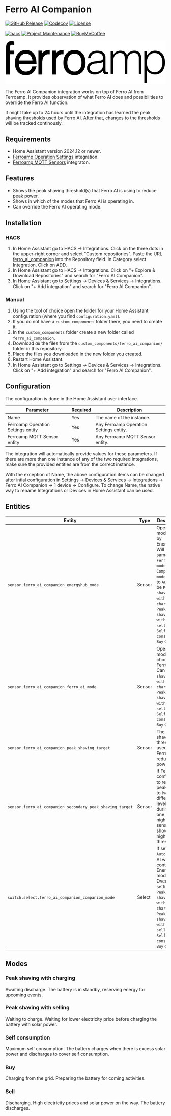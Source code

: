 # Ferro AI Companion

[![GitHub Release][releases-shield]][releases]
[![Codecov][coverage-shield]][coverage]
[![License][license-shield]][license]

[![hacs][hacsbadge]][hacs]
[![Project Maintenance][maintenance-shield]][user_profile]
[![BuyMeCoffee][buymecoffeebadge]][buymecoffee]

![Icon](assets/logo.png)

The Ferro AI Companion integration works on top of Ferro AI from Ferroamp. It provides observation of what Ferro AI does and possibilities to override the Ferro AI function.

It might take up to 24 hours until the integration has learned the peak shaving thresholds used by Ferro AI. After that, changes to the thresholds will be tracked continously.

## Requirements
- Home Assistant version 2024.12 or newer.
- [Ferroamp Operation Settings](https://github.com/jonasbkarlsson/ferroamp_operation_settings) integration.
- [Ferroamp MQTT Sensors](https://github.com/henricm/ha-ferroamp) integraton.

## Features
- Shows the peak shaving threshold(s) that Ferro AI is using to reduce peak power.
- Shows in which of the modes that Ferro AI is operating in.
- Can override the Ferro AI operating mode.

## Installation

### HACS
1. In Home Assistant go to HACS -> Integrations. Click on the three dots in the upper-right corner and select "Custom repositories". Paste the URL [ferro_ai_companion](https://github.com/jonasbkarlsson/ferro_ai_companion) into the Repository field. In Category select Integration. Click on ADD.
2. In Home Assistant go to HACS -> Integrations. Click on "+ Explore & Download Repositories" and search for "Ferro AI Companion".
3. In Home Assistant go to Settings -> Devices & Services -> Integrations. Click on "+ Add integration" and search for "Ferro AI Companion".

### Manual

1. Using the tool of choice open the folder for your Home Assistant configuration (where you find `configuration.yaml`).
2. If you do not have a `custom_components` folder there, you need to create it.
3. In the `custom_components` folder create a new folder called `ferro_ai_companion`.
4. Download _all_ the files from the `custom_components/ferro_ai_companion/` folder in this repository.
5. Place the files you downloaded in the new folder you created.
6. Restart Home Assistant.
7. In Home Assistant go to Settings -> Devices & Services -> Integrations. Click on "+ Add integration" and search for "Ferro AI Companion".

## Configuration

The configuration is done in the Home Assistant user interface.

Parameter | Required | Description
-- | -- | --
Name | Yes | The name of the instance.
Ferroamp Operation Settings entity | Yes | Any Ferroamp Operation Settings entity.
Ferroamp MQTT Sensor entity | Yes | Any Ferroamp MQTT Sensor entity.

The integration will automatically provide values for these parameters. If there are more than one instance of any of the two required integrations, make sure the provided entities are from the correct instance.

With the exception of Name, the above configuration items can be changed after intial configuration in Settings -> Devices & Services -> Integrations -> Ferro AI Companion -> 1 device -> Configure. To change Name, the native way to rename Integrations or Devices in Home Assistant can be used.

## Entities

Entity | Type | Description
-- | -- | --
`sensor.ferro_ai_companion_energyhub_mode` | Sensor | Operation mode used by EnergyHub. Will be the same as the `Ferro AI mode` if `Companion mode` is set to `Auto`. Can be `Peak shaving with charging`, `Peak shaving with selling`, `Self consumption`, `Buy` or `Sell`.
`sensor.ferro_ai_companion_ferro_ai_mode` | Sensor | Operation mode choosen by Ferro AI. Can be `Peak shaving with charging`, `Peak shaving with selling`, `Self consumption`, `Buy` or `Sell`.
`sensor.ferro_ai_companion_peak_shaving_target` | Sensor | The peak shaving threshold used by Ferro AI to reduce peak power.
`sensor.ferro_ai_companion_secondary_peak_shaving_target` | Sensor | If Ferro AI is configured to reduce peak power to two different levels (one during day, one during night), this sensor will show the night threshold.
`switch.select.ferro_ai_companion_companion_mode` | Select | If set to `Auto`, Ferro AI will control EnergyHub mode. Override by setting to `Peak shaving with charging`, `Peak shaving with selling`, `Self consumption`, `Buy` or `Sell`.

## Modes
### Peak shaving with charging
Awaiting discharge. The battery is in standby, reserving energy for upcoming events.
### Peak shaving with selling
Waiting to charge. Waiting for lower electricity price before charging the battery with solar power.
### Self consumption
Maximum self consumption. The battery charges when there is excess solar power and discharges to cover self consumption.
### Buy
Charging from the grid. Preparing the battery for coming activities.
### Sell
Discharging. High electricity prices and solar power on the way. The battery discharges.

[ferro_ai_companion]: https://github.com/jonasbkarlsson/ferro_ai_companion
[releases-shield]: https://img.shields.io/github/v/release/jonasbkarlsson/ferro_ai_companion?style=for-the-badge
[releases]: https://github.com/jonasbkarlsson/ferro_ai_companion/releases
[coverage-shield]: https://img.shields.io/codecov/c/gh/jonasbkarlsson/ferro_ai_companion?style=for-the-badge&logo=codecov
[coverage]: https://app.codecov.io/gh/jonasbkarlsson/ferro_ai_companion
[license-shield]: https://img.shields.io/github/license/jonasbkarlsson/ferro_ai_companion?style=for-the-badge
[license]: https://github.com/jonasbkarlsson/ferro_ai_companion/blob/main/LICENSE
[hacs]: https://github.com/hacs/integration
[hacsbadge]: https://img.shields.io/badge/HACS-Custom-41BDF5.svg?style=for-the-badge
[maintenance-shield]: https://img.shields.io/badge/maintainer-Jonas%20Karlsson%20@jonasbkarlsson-41BDF5.svg?style=for-the-badge
[user_profile]: https://github.com/jonasbkarlsson
[buymecoffeebadge]: https://img.shields.io/badge/buy%20me%20a%20coffee-donate-FFDD00.svg?style=for-the-badge&logo=buymeacoffee
[buymecoffee]: https://www.buymeacoffee.com/jonasbkarlsson
